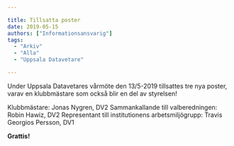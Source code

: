 ```yaml
---

title: Tillsatta poster
date: 2019-05-15
authors: ["Informationsansvarig"]
tags:
  - "Arkiv"
  - "Alla"
  - "Uppsala Datavetare"

---
```


Under Uppsala Datavetares vårmöte den 13/5-2019 tillsattes tre nya poster, varav en klubbmästare som också blir en del av styrelsen!

 Klubbmästare: Jonas Nygren, DV2
 Sammankallande till valberedningen: Robin Hawiz, DV2
 Representant till institutionens arbetsmiljögrupp: Travis Georgios Persson, DV1

**Grattis!**